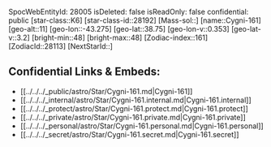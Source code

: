﻿---
location: [38.75,-43.275,11]
type: Station
tags:
- astro/Star

---
SpocWebEntityId: 28005
isDeleted: false
isReadOnly: false
confidential: public
[star-class::K6]
[star-class-id::28192]
[Mass-sol::]
[name::Cygni-161]
[geo-alt::11]
[geo-lon::-43.275]
[geo-lat::38.75]
[geo-lon-v::0.353]
[geo-lat-v::3.2]
[bright-min::48]
[bright-max::48]
[Zodiac-index::161]
[ZodiacId::28113]
[NextStarId::]



## Confidential Links & Embeds: 
- [[../../../_public/astro/Star/Cygni-161.md|Cygni-161]] 
- [[../../../_internal/astro/Star/Cygni-161.internal.md|Cygni-161.internal]] 
- [[../../../_protect/astro/Star/Cygni-161.protect.md|Cygni-161.protect]] 
- [[../../../_private/astro/Star/Cygni-161.private.md|Cygni-161.private]] 
- [[../../../_personal/astro/Star/Cygni-161.personal.md|Cygni-161.personal]] 
- [[../../../_secret/astro/Star/Cygni-161.secret.md|Cygni-161.secret]]

